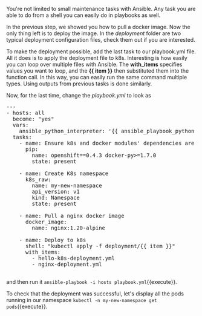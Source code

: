 You're not limited to small maintenance tasks with Ansible.
Any task you are able to do from a shell you can easily do in playbooks as well.

In the previous step, we showed you how to pull a docker image. Now the only thing left is to deploy the image. In the _deployment_ folder are two typical deployment configuration files, check them out if you are interested.

To make the deployment possible, add the last task to our playbook.yml file. All it does is to apply the deployment file to k8s. Interesting is how easily you can loop over multiple files with Ansible. The __with_items__ specifies values you want to loop, and the __{{ item }}__ then substituted them into the function call. In this way, you can easily run the same command multiple types. Using outputs from previous tasks is done similarly.

Now, for the last time, change the _playbook.yml_ to look as
<pre class="file"
 data-filename="./playbook.yml"
  data-target="replace">
---
- hosts: all
  become: "yes"
  vars:
    ansible_python_interpreter: '{{ ansible_playbook_python }}'
  tasks:
    - name: Ensure k8s and docker modules' dependencies are installed.
      pip:
        name: openshift==0.4.3 docker-py>=1.7.0
        state: present

    - name: Create K8s namespace
      k8s_raw:
        name: my-new-namespace
        api_version: v1
        kind: Namespace
        state: present

    - name: Pull a nginx docker image
      docker_image:
        name: nginx:1.20-alpine

    - name: Deploy to k8s
      shell: "kubectl apply -f deployment/{{ item }}"
      with_items:
        - hello-k8s-deployment.yml
        - nginx-deployment.yml

</pre>

and then run it `ansible-playbook -i hosts playbook.yml`{{execute}}.

To check that the deployment was successful, let's display all the pods running in our namespace `kubectl -n my-new-namespace get pods`{{execute}}.
